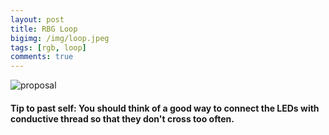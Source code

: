 ```yaml
---
layout: post
title: RBG Loop
bigimg: /img/loop.jpeg
tags: [rgb, loop]
comments: true
---
```


![proposal](https://Rebecca-ET.github.io/img/projectproposal.jpeg)

#### Tip to past self: You should think of a good way to connect the LEDs with conductive thread so that they don't cross too often.
